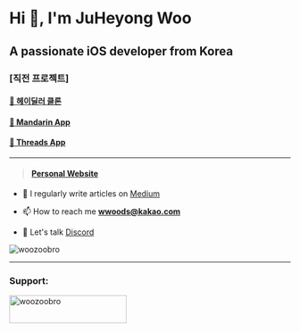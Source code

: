 

# Hi 👋, I'm JuHeyong Woo
## A passionate iOS developer from Korea


### [직전 프로젝트]
#### [🚙 헤이딜러 클론](https://github.com/woozoobro/HeyDealerClone/tree/main)
#### [🍊 Mandarin App](https://github.com/woozoobro/About_Mandarin.git)
#### [🧵 Threads App](https://github.com/woozoobro/ThreadsClone)

---

> #### [Personal Website](https://woozoobro.life)

- 📝 I regularly write articles on [Medium](https://medium.com/@woozoobro)

- 📫 How to reach me **wwoods@kakao.com**

- 🧵 Let's talk [Discord](https://discord.com/invite/5e5fTenSQt)

<p align="left"> <img src="https://komarev.com/ghpvc/?username=woozoobro&label=Profile%20views&color=0e75b6&style=flat" alt="woozoobro" /> </p>




___
<h3 align="left">Support:</h3>
<p><a href="https://www.buymeacoffee.com/woozoobro"> <img align="left" src="https://cdn.buymeacoffee.com/buttons/v2/default-yellow.png" height="50" width="210" alt="woozoobro" /></a></p><br><br>

